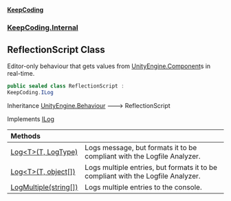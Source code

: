 #### [KeepCoding](index.md 'index')
### [KeepCoding.Internal](KeepCoding_Internal.md 'KeepCoding.Internal')
## ReflectionScript Class
Editor-only behaviour that gets values from [UnityEngine.Component](https://docs.microsoft.com/en-us/dotnet/api/UnityEngine.Component 'UnityEngine.Component')s in real-time.  
```csharp
public sealed class ReflectionScript :
KeepCoding.ILog
```

Inheritance [UnityEngine.Behaviour](https://docs.microsoft.com/en-us/dotnet/api/UnityEngine.Behaviour 'UnityEngine.Behaviour') &#129106; ReflectionScript  

Implements [ILog](KeepCoding_ILog.md 'KeepCoding.ILog')  

| Methods | |
| :--- | :--- |
| [Log&lt;T&gt;(T, LogType)](KeepCoding_Internal_ReflectionScript_Log_T_(T_LogType).md 'KeepCoding.Internal.ReflectionScript.Log&lt;T&gt;(T, LogType)') | Logs message, but formats it to be compliant with the Logfile Analyzer.<br/> |
| [Log&lt;T&gt;(T, object[])](KeepCoding_Internal_ReflectionScript_Log_T_(T_object__).md 'KeepCoding.Internal.ReflectionScript.Log&lt;T&gt;(T, object[])') | Logs multiple entries, but formats it to be compliant with the Logfile Analyzer.<br/> |
| [LogMultiple(string[])](KeepCoding_Internal_ReflectionScript_LogMultiple(string__).md 'KeepCoding.Internal.ReflectionScript.LogMultiple(string[])') | Logs multiple entries to the console.<br/> |
